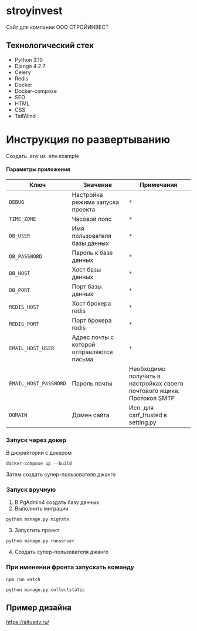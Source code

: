 # stroyinvest

Сайт для компании ООО СТРОЙИНВЕСТ

## Технологический стек
- Python 3.10
- Django 4.2.7
- Celery
- Redis
- Docker
- Docker-compose
- SEO
- HTML
- CSS
- TailWind


# Инструкция по развертыванию

Создать .env из .env.example

#### Параметры приложения
|       Ключ        | Значение                                  | Примечания                                                       |
|-------------------|-------------------------------------------|------------------------------------------------------------------|
|`DEBUG`| Настройка режима запуска проекта          | `*`                                                               |
|`TIME_ZONE`| Часовой пояс                              | `*`                                                               |
|`DB_USER`| Имя пользователя базы данных              | `*`                                                               |
|`DB_PASSWORD`| Пароль к базе данных                      | `*`                                                               |
|`DB_HOST`| Хост базы данных                          | `*`                                                               |
|`DB_PORT`| Порт базы данных                          | `*`                                                               |
|`REDIS_HOST`| Хост брокера redis                        | `*`                                                              |
|`REDIS_PORT`| Порт брокера redis                        | `*`                                                              |
|`EMAIL_HOST_USER`| Адрес почты с которой отправляются письма | `*`                                                              |
|`EMAIL_HOST_PASSWORD`| Пароль почты                              | Необходимо получить в настройках своего почтового ящика. Протокол SMTP |
|`DOMAIN`| Домен сайта                               | Исп. для csrf_trusted в setting.py                               |

### Запуск через докер 
В дирректории с докером 
```shell
docker-compose up --build
```
Затем создать супер-пользователя джанго

### Запуск вручную
1. В PgAdmin4 создать базу данных.
2. Выполнить миграции
```shell
python manage.py migrate
```
3. Запустить проект 
```shell
python manage.py runserver
```
4. Создать супер-пользователя джанго

### При именении фронта запускать команду

```shell
npm run watch
```
```shell
python manage.py collectstatic
```

## Пример дизайна

https://altusdv.ru/
